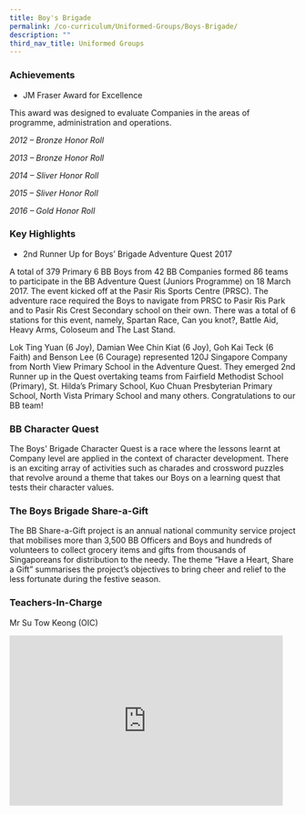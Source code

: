 ```yaml
---
title: Boy's Brigade
permalink: /co-curriculum/Uniformed-Groups/Boys-Brigade/
description: ""
third_nav_title: Uniformed Groups
---
```

### **Achievements**


*   JM Fraser Award for Excellence

This award was designed to evaluate Companies in the areas of programme, administration and operations.

_2012 – Bronze Honor Roll_

_2013 – Bronze Honor Roll_

_2014 – Sliver Honor Roll_

_2015 – Sliver Honor Roll_

_2016 – Gold Honor Roll_

### **Key Highlights**


*   2nd Runner Up for Boys’ Brigade Adventure Quest 2017

  

A total of 379 Primary 6 BB Boys from 42 BB Companies formed 86 teams to participate in the BB Adventure Quest (Juniors Programme) on 18 March 2017. The event kicked off at the Pasir Ris Sports Centre (PRSC). The adventure race required the Boys to navigate from PRSC to Pasir Ris Park and to Pasir Ris Crest Secondary school on their own. There was a total of 6 stations for this event, namely, Spartan Race, Can you knot?, Battle Aid, Heavy Arms, Coloseum and The Last Stand.

  

Lok Ting Yuan (6 Joy), Damian Wee Chin Kiat (6 Joy), Goh Kai Teck (6 Faith) and Benson Lee (6 Courage) represented 120J Singapore Company from North View Primary School in the Adventure Quest. They emerged 2nd Runner up in the Quest overtaking teams from Fairfield Methodist School (Primary), St. Hilda’s Primary School, Kuo Chuan Presbyterian Primary School, North Vista Primary School and many others. Congratulations to our BB team!

### **BB Character Quest**


The Boys' Brigade Character Quest is a race where the lessons learnt at Company level are applied in the context of character development. There is an exciting array of activities such as charades and crossword puzzles that revolve around a theme that takes our Boys on a learning quest that tests their character values.

### **The Boys Brigade Share-a-Gift**


The BB Share-a-Gift project is an annual national community service project that mobilises more than 3,500 BB Officers and Boys and hundreds of volunteers to collect grocery items and gifts from thousands of Singaporeans for distribution to the needy. The theme “Have a Heart, Share a Gift” summarises the project’s objectives to bring cheer and relief to the less fortunate during the festive season.

### **Teachers-In-Charge**


Mr Su Tow Keong (OIC)

<iframe allowfullscreen="true" height="299" width="480" frameborder="0" src="https://docs.google.com/presentation/d/e/2PACX-1vQCF270ZOCVF00guqifvDiYynwTWEjUioi8r2O85CqKl6My6FBU8G8R_7d1AbWFSebnbWDso4ewlgjq/embed?start=true&amp;loop=true&amp;delayms=3000"></iframe>